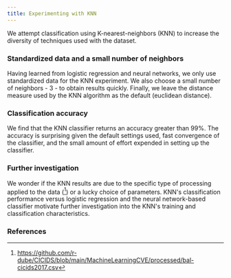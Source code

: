 ```yaml
---
title: Experimenting with KNN
---
```

We attempt classification using K-nearest-neighbors (KNN) to increase the diversity of techniques used with the dataset.

### Standardized data and a small number of neighbors
Having learned from logistic regression and neural networks, we only use standardized data for the KNN experiment. We also choose a small number of neighbors - 3 - to obtain results quickly. Finally, we leave the distance measure used by the KNN algorithm as the default (euclidean distance).

### Classification accuracy
We find that the KNN classifier returns an accuracy greater than 99%. The accuracy is surprising given the default settings used, fast convergence of the classifier, and the small amount of effort expended in setting up the classifier.

### Further investigation
We wonder if the KNN results are due to the specific type of processing applied to the data ([^data1]) or a lucky choice of parameters. KNN's classification performance versus logistic regression and the neural network-based classifier motivate further investigation into the KNN's training and classification characteristics.


### References
[^data1]: https://github.com/r-dube/CICIDS/blob/main/MachineLearningCVE/processed/bal-cicids2017.csv
[^colab2]: https://github.com/r-dube/CICIDS/blob/main/cicids_classifiers.ipynb
